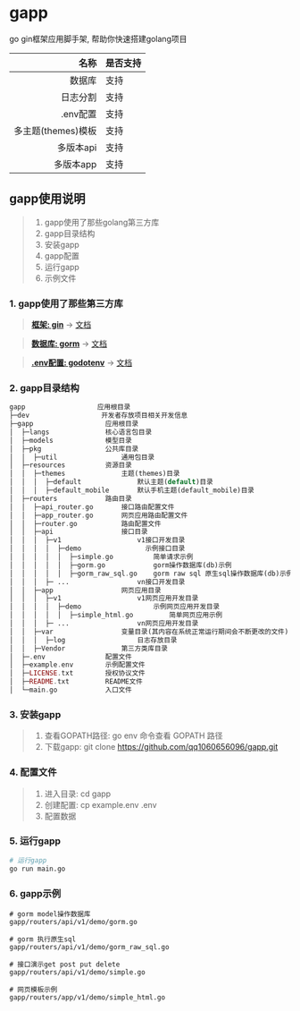 # gapp
go gin框架应用脚手架, 帮助你快速搭建golang项目

|       名称|是否支持|
|---------:|:------|
|     数据库|支持   |
|    日志分割|支持  |
|    .env配置|支持  |
| 多主题(themes)模板|支持  |
| 多版本api|支持  |
| 多版本app|支持  |


## gapp使用说明
> 1. gapp使用了那些golang第三方库
> 2. gapp目录结构
> 3. 安装gapp
> 4. gapp配置
> 5. 运行gapp
> 6. 示例文件

### 1. gapp使用了那些第三方库
> [**框架: gin**](https://github.com/gin-gonic/gin) -> [文档](https://gin-gonic.com/zh-cn/docs/)

> [**数据库: gorm**](https://github.com/jinzhu/gorm) -> [文档](http://gorm.io/zh_CN/docs/)

> [**.env配置: godotenv**](https://github.com/joho/godotenv) -> [文档](https://github.com/joho/godotenv)


### 2. gapp目录结构
```php
gapp                  应用根目录
├─dev                  开发者存放项目相关开发信息
├─gapp                  应用根目录
│  ├─langs              核心语言包目录
│  ├─models             模型目录
│  ├─pkg                公共库目录
│  │  ├─util                通用包目录
│  ├─resources          资源目录
│  │  ├─themes              主题(themes)目录
│  │  │  ├─default              默认主题(default)目录
│  │  │  ├─default_mobile       默认手机主题(default_mobile)目录
│  ├─routers            路由目录
│  │  ├─api_router.go       接口路由配置文件
│  │  ├─app_router.go       网页应用路由配置文件
│  │  ├─router.go           路由配置文件
│  │  ├─api                 接口目录
│  │  │  ├─v1                   v1接口开发目录
│  │  │  │  ├─demo                示例接口目录
│  │  │  │  │  ├─simple.go          简单请求示例
│  │  │  │  │  ├─gorm.go            gorm操作数据库(db)示例
│  │  │  │  │  ├─gorm_raw_sql.go    gorm raw sql 原生sql操作数据库(db)示例
│  │  │  ├─ ...                 vn接口开发目录
│  │  ├─app                 网页应用目录
│  │  │  ├─v1                   v1网页应用开发目录
│  │  │  │  ├─demo                  示例网页应用开发目录
│  │  │  │  │  ├─simple_html.go         简单网页应用示例
│  │  │  ├─ ...                 vn网页应用开发目录
│  │  ├─var                 变量目录(其内容在系统正常运行期间会不断更改的文件)
│  │  │  ├─log                  日志存放目录
│  │  ├─Vendor              第三方类库目录
│  ├─.env               配置文件
│  ├─example.env        示例配置文件
│  ├─LICENSE.txt        授权协议文件
│  ├─README.txt         README文件
│  └─main.go            入口文件
```

### 3. 安装gapp
> 1. 查看GOPATH路径: go env 命令查看 GOPATH 路径
> 2. 下载gapp: git clone https://github.com/qq1060656096/gapp.git

### 4. 配置文件
> 1. 进入目录: cd gapp
> 2. 创建配置: cp example.env .env 
> 3. 配置数据

### 5. 运行gapp
```sh
# 运行gapp
go run main.go
```

### 6. gapp示例

```
# gorm model操作数据库
gapp/routers/api/v1/demo/gorm.go

# gorm 执行原生sql
gapp/routers/api/v1/demo/gorm_raw_sql.go

# 接口演示get post put delete
gapp/routers/api/v1/demo/simple.go

# 网页模板示例
gapp/routers/app/v1/demo/simple_html.go
```